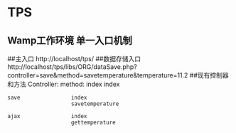 TPS
==========
Wamp工作环境
单一入口机制
-------------------
##主入口
  http://localhost/tps/
##数据存储入口
  http://localhost/tps/libs/ORG/dataSave.php?controller=save&method=savetemperature&temperature=11.2
##现有控制器和方法
	Controller:			method:
	index				index
	
	save				index
						savetemperature
						
	ajax				index
						gettemperature